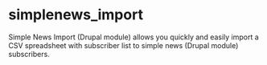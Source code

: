 # simplenews_import
Simple News Import (Drupal module) allows you quickly and easily import a CSV spreadsheet with subscriber list to simple news (Drupal module) subscribers.
